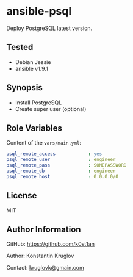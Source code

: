ansible-psql
============

Deploy PostgreSQL latest version.

Tested
------

  - Debian Jessie
  - ansible v1.9.1

Synopsis
--------

  - Install PostgreSQL
  - Create super user (optional)


Role Variables
--------------

Content of the `vars/main.yml`:

```yaml
psql_remote_access            : yes
psql_remote_user              : engineer
psql_remote_pass              : SOMEPASSWORD
psql_remote_db                : engineer
psql_remote_host              : 0.0.0.0/0
```


License
-------

MIT

Author Information
------------------

GitHub: https://github.com/k0st1an

Author: Konstantin Kruglov

Contact: kruglovk@gmain.com
